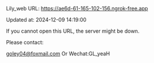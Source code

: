 Lily_web URL: https://ae6d-61-165-102-156.ngrok-free.app

Updated at: 2024-12-09 14:19:00

If you cannot open this URL, the server might be down.

Please contact: 

goley04@foxmail.com Or Wechat:GL_yeaH